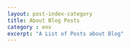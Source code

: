 ```yaml
---
layout: post-index-category
title: About Blog Posts
category : env
excerpt: "A List of Posts about Blog"
---
```

